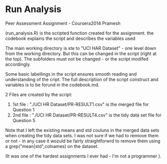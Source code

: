 Run Analysis
========

Peer Assessment Assignment - Coursera2014
Pramesh

(run_analysis.R) is the scripted function created for the assignment.
the codebook explains the script and describes the variables used

The main working directory is ste to "UCI HAR Dataset" - one level down from the working directory. 
But this can be changed in the script (right at the top).
The subfolders must not be changed - or the script modifed accordingly.

Some basic labellings in the script ensures smooth reading and understanding of the cript.
The full description of the script construct and variables is to be forund in the codebook.md.

2 Files are created by the script:

1. 1st file : "./UCI HR Dataset/PR-RESULT1.csv" is the merged file for Question 1
2. 2nd file : "./UCI HR Dataset/PR-RESULT4.csv" is the tidy datá set file for Question 5

Note that I left the existing means and std couluns in the merged data sets when creating the tidy data sets.
I was not sure if we had to remiove them or not - in any case it wozuld be fairly straightforwrd to remove them 
using a grep("mean|std",colnames) on the dataset.

(It was one of the hardest assignments I ever had - I'm not a programmer ).


